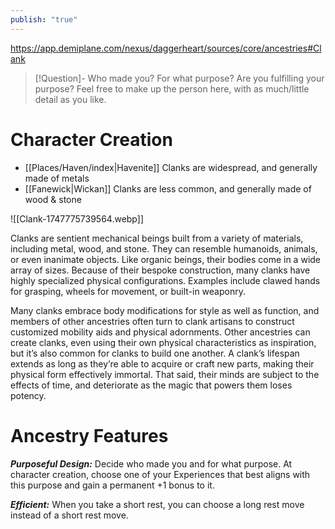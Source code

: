 ```yaml
---
publish: "true"
---
```

https://app.demiplane.com/nexus/daggerheart/sources/core/ancestries#Clank

> [!Question]- Who made you? For what purpose? Are you fulfilling your purpose?
> Feel free to make up the person here, with as much/little detail as you like.
# Character Creation
- [[Places/Haven/index|Havenite]] Clanks are widespread, and generally made of metals
- [[Fanewick|Wickan]] Clanks are less common, and generally made of wood & stone

![[Clank-1747775739564.webp]]

Clanks are sentient mechanical beings built from a variety of materials, including metal, wood, and stone. They can resemble humanoids, animals, or even inanimate objects. Like organic beings, their bodies come in a wide array of sizes. Because of their bespoke construction, many clanks have highly specialized physical configurations. Examples include clawed hands for grasping, wheels for movement, or built-in weaponry.

Many clanks embrace body modifications for style as well as function, and members of other ancestries often turn to clank artisans to construct customized mobility aids and physical adornments. Other ancestries can create clanks, even using their own physical characteristics as inspiration, but it’s also common for clanks to build one another. A clank’s lifespan extends as long as they’re able to acquire or craft new parts, making their physical form effectively immortal. That said, their minds are subject to the effects of time, and deteriorate as the magic that powers them loses potency.

# Ancestry Features

***Purposeful Design:*** Decide who made you and for what purpose. At character creation, choose one of your Experiences that best aligns with this purpose and gain a permanent +1 bonus to it.

***Efficient:*** When you take a short rest, you can choose a long rest move instead of a short rest move.
